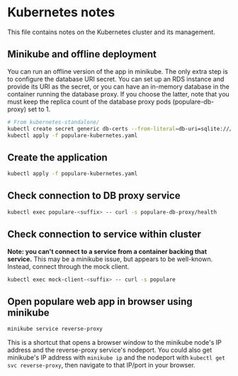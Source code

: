# Kubernetes notes

This file contains notes on the Kubernetes cluster and its management.

## Minikube and offline deployment

You can run an offline version of the app in minikube. The only extra step is
to configure the database URI secret. You can set up an RDS instance and
provide its URI as the secret, or you can have an in-memory database in the
container running the database proxy. If you choose the latter, note that you
must keep the replica count of the database proxy pods (populare-db-proxy) set
to 1.

```bash
# From kubernetes-standalone/
kubectl create secret generic db-certs --from-literal=db-uri=sqlite:////tmp/populare_rds.db
kubectl apply -f populare-kubernetes.yaml
```

## Create the application

```bash
kubectl apply -f populare-kubernetes.yaml
```

## Check connection to DB proxy service

```bash
kubectl exec populare-<suffix> -- curl -s populare-db-proxy/health
```

## Check connection to service within cluster

**Note: you can't connect to a service from a container backing that service.**
This may be a minikube issue, but appears to be well-known. Instead, connect
through the mock client.

```bash
kubectl exec mock-client-<suffix> -- curl -s populare
```

## Open populare web app in browser using minikube

```bash
minikube service reverse-proxy
```

This is a shortcut that opens a browser window to the minikube node's IP
address and the reverse-proxy service's nodeport. You could also get minikube's
IP address with `minikube ip` and the nodeport with
`kubectl get svc reverse-proxy`, then navigate to that IP/port in your browser.
